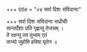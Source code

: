 +++
title = "०४ सर्वा दिशः संविदानाः"

+++
सर्वा दिशः संविदानाः सध्रीचीः  
सान्तर्देशाः प्रति गृह्णन्तु तेजसम् ।  
ते रक्षन्तु तव तुभ्यम् एतं  
ताभ्यो जुहोमि हविषा घृतेन ॥